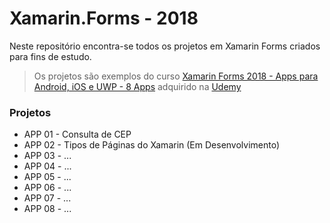 # Xamarin.Forms - 2018

Neste repositório encontra-se todos os projetos em Xamarin Forms criados para fins de estudo.
> Os projetos são exemplos do curso [Xamarin Forms 2018 - Apps para Android, iOS e UWP - 8 Apps](https://www.udemy.com/xamarin-forms-2018-apps-para-android-ios-e-uwp-8-apps/) adquirido na [Udemy](https://www.udemy.com/)


### Projetos
- APP 01 - Consulta de CEP
- APP 02 - Tipos de Páginas do Xamarin (Em Desenvolvimento)
- APP 03 - ...
- APP 04 - ...
- APP 05 - ...
- APP 06 - ...
- APP 07 - ...
- APP 08 - ...
